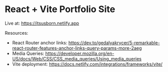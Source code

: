 # React + Vite Portfolio Site

Live at: https://itsusborn.netlify.app

Resources:
- React Router anchor links: https://dev.to/gedalyakrycer/5-remarkable-react-router-features-anchor-links-query-params-more-2aeg
- Media Queries: https://developer.mozilla.org/en-US/docs/Web/CSS/CSS_media_queries/Using_media_queries
- Vite deployment: https://docs.netlify.com/integrations/frameworks/vite/
